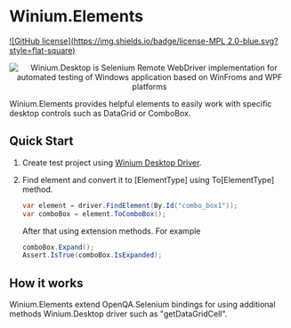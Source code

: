 # Winium.Elements
[![GitHub license](https://img.shields.io/badge/license-MPL 2.0-blue.svg?style=flat-square)](LICENSE)

<p align="center">
<img src="https://raw.githubusercontent.com/2gis/Winium.StoreApps/assets/winium.png" alt="Winium.Desktop is Selenium Remote WebDriver implementation for automated testing of Windows application based on WinFroms and WPF platforms">
</p>

Winium.Elements provides helpful elements to easily work with specific desktop controls such as DataGrid or ComboBox.

## Quick Start
1. Create test project using [Winium Desktop Driver](https://github.com/2gis/Winium.Desktop).
2. Find element and convert it to [ElementType] using To[ElementType] method.
	
	```cs
	var element = driver.FindElement(By.Id("combo_box1"));
	var comboBox = element.ToComboBox();
	```
	After that using extension methods. For example
	```cs
	comboBox.Expand();
	Assert.IsTrue(comboBox.IsExpanded);
	```

## How it works
Winium.Elements extend OpenQA.Selenium bindings for using additional methods Winium.Desktop driver such as "getDataGridCell". 
